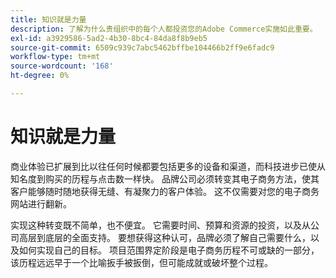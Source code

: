 ```yaml
---
title: 知识就是力量
description: 了解为什么贵组织中的每个人都投资您的Adobe Commerce实施如此重要。
exl-id: a3929586-5ad2-4b30-8bc4-84da8f8b9eb5
source-git-commit: 6509c939c7abc5462bffbe104466b2ff9e6fadc9
workflow-type: tm+mt
source-wordcount: '168'
ht-degree: 0%

---
```


# 知识就是力量

商业体验已扩展到比以往任何时候都要包括更多的设备和渠道，而科技进步已使从知名度到购买的历程与点击数一样快。 品牌公司必须转变其电子商务方法，使其客户能够随时随地获得无缝、有凝聚力的客户体验。 这不仅需要对您的电子商务网站进行翻新。

实现这种转变既不简单，也不便宜。 它需要时间、预算和资源的投资，以及从公司高层到底层的全面支持。 要想获得这种认可，品牌必须了解自己需要什么，以及如何实现自己的目标。 项目范围界定阶段是电子商务历程不可或缺的一部分，该历程远远早于一个比喻扳手被扳倒，但可能成就或破坏整个过程。
